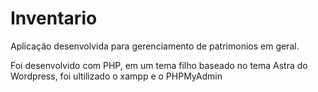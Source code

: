 # Inventario
Aplicação desenvolvida para gerenciamento de patrimonios em geral.

Foi desenvolvido com PHP, em um tema filho baseado no tema Astra do Wordpress, foi ultilizado o xampp e o PHPMyAdmin
